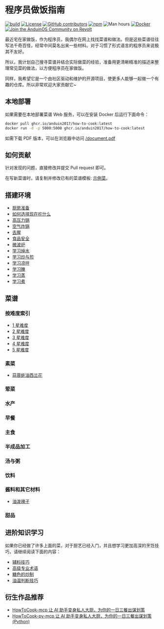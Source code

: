 # 程序员做饭指南

[![build](https://github.com/Anduin2017/HowToCook/actions/workflows/build.yml/badge.svg)](https://github.com/Anduin2017/HowToCook/actions/workflows/build.yml)
[![License](https://img.shields.io/github/license/Anduin2017/HowToCook)](./LICENSE)
[![GitHub contributors](https://img.shields.io/github/contributors/Anduin2017/HowToCook)](https://github.com/Anduin2017/HowToCook/graphs/contributors)
[![npm](https://img.shields.io/npm/v/how-to-cook)](https://www.npmjs.com/package/how-to-cook)
![Man hours](https://manhours.aiursoft.cn/r/github.com/anduin2017/howtocook.svg)
[![Docker](https://img.shields.io/badge/docker-latest-blue?logo=docker)](https://github.com/Anduin2017/HowToCook/pkgs/container/how-to-cook)
[![Join the AnduinOS Community on Revolt](https://img.shields.io/badge/Revolt-Join-fd6671?style=flat-square)](https://rvlt.gg/ndApqZEs)

最近宅在家做饭，作为程序员，我偶尔在网上找找菜谱和做法。但是这些菜谱往往写法千奇百怪，经常中间莫名出来一些材料。对于习惯了形式语言的程序员来说极其不友好。

所以，我计划自己搜寻菜谱并结合实际做菜的经验，准备用更清晰精准的描述来整理常见菜的做法，以方便程序员在家做饭。

同样，我希望它是一个由社区驱动和维护的开源项目，使更多人能够一起做一个有趣的仓库。所以非常欢迎大家贡献它~

## 本地部署

如果需要在本地部署菜谱 Web 服务，可以在安装 Docker 后运行下面命令：

```bash
docker pull ghcr.io/anduin2017/how-to-cook:latest
docker run -d -p 5000:5000 ghcr.io/anduin2017/how-to-cook:latest
```

如需下载 PDF 版本，可以在浏览器中访问 [/document.pdf](https://cook.aiursoft.cn/document.pdf)

## 如何贡献

针对发现的问题，直接修改并提交 Pull request 即可。

在写新菜谱时，请复制并修改已有的菜谱模板: [示例菜](https://github.com/Anduin2017/HowToCook/blob/master/dishes/template/%E7%A4%BA%E4%BE%8B%E8%8F%9C/%E7%A4%BA%E4%BE%8B%E8%8F%9C.md?plain=1)。

## 搭建环境

- [厨房准备](tips/厨房准备.md)
- [如何选择现在吃什么](tips/如何选择现在吃什么.md)
- [高压力锅](tips/learn/高压力锅.md)
- [空气炸锅](tips/learn/空气炸锅.md)
- [去腥](tips/learn/去腥.md)
- [食品安全](tips/learn/食品安全.md)
- [微波炉](tips/learn/微波炉.md)
- [学习焯水](tips/learn/学习焯水.md)
- [学习炒与煎](tips/learn/学习炒与煎.md)
- [学习凉拌](tips/learn/学习凉拌.md)
- [学习腌](tips/learn/学习腌.md)
- [学习蒸](tips/learn/学习蒸.md)
- [学习煮](tips/learn/学习煮.md)

## 菜谱

### 按难度索引

- [1 星难度](starsystem/1Star.md)
- [2 星难度](starsystem/2Star.md)
- [3 星难度](starsystem/3Star.md)
- [4 星难度](starsystem/4Star.md)
- [5 星难度](starsystem/5Star.md)

### 素菜

- [蒜蓉蚝油西兰花](dishes/vegetable_dish/蒜蓉蚝油西兰花.md)

### 荤菜


### 水产


### 早餐


### 主食


### 半成品加工


### 汤与粥


### 饮料


### 酱料和其它材料

- [油泼辣子](dishes/condiment/油泼辣子/油泼辣子.md)

### 甜品


## 进阶知识学习

如果你已经做了许多上面的菜，对于厨艺已经入门，并且想学习更加高深的烹饪技巧，请继续阅读下面的内容：

- [辅料技巧](tips/advanced/辅料技巧.md)
- [高级专业术语](tips/advanced/高级专业术语.md)
- [糖色的炒制](tips/advanced/糖色的炒制.md)
- [油温判断技巧](tips/advanced/油温判断技巧.md)

## 衍生作品推荐

- [HowToCook-mcp 让 AI 助手变身私人大厨，为你的一日三餐出谋划策](https://github.com/worryzyy/HowToCook-mcp)
- [HowToCook-py-mcp 让 AI 助手变身私人大厨，为你的一日三餐出谋划策 (Python)](https://github.com/DusKing1/howtocook-py-mcp)
